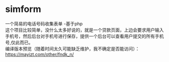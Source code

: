# simform
一个简易的电话号码收集表单 -基于php  
这个项目比较简单，没什么太多好说的，就是一个贷款页面，上边会要求用户输入手机号，然后后台对手机号进行保存，提供一个后台可以查看用户提交的所有手机号,仅此而已。   
编译版本预览（随着时间太久可能缺乏维护，我不确定是否能访问）：  
https://mayizt.com/other/fndk_n/

